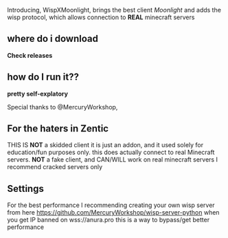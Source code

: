 Introducing, WispXMoonlight, brings the best client _Moonlight_ and adds the wisp protocol, which allows connection to **REAL** minecraft servers

where do i download
-
**Check releases**


how do I run it??
-
**pretty self-explatory**

Special thanks to @MercuryWorkshop,

**For the haters in Zentic**
-
THIS IS **NOT** a skidded client it is just an addon, and it used solely for education/fun purposes only.
this does actually connect to real Minecraft servers. **NOT** a fake client, and CAN/WILL work on real minecraft servers
I recommend cracked servers only

**Settings**
-
For the best performance I recommending creating your own wisp server from here https://github.com/MercuryWorkshop/wisp-server-python
when you get IP banned on wss://anura.pro this is a way to bypass/get better performance
